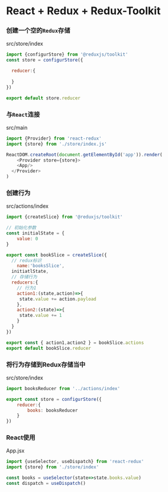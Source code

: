 # React + Redux + Redux-Toolkit

### 创建一个空的`Redux`存储

src/store/index

```js
import {configurStore} from '@reduxjs/toolkit'
const store = configurStore({

  reducer:{
    
  }
})

export default store.reducer
```

### 与`React`连接

src/main

```js
import {Provider} from 'react-redux'
import {store} from './store/index.js'

ReactDOM.createRoot(document.getElementById('app')).render(
	<Provider store={store}>
  	<App/>
  </Provider>
)

```

### 创建行为

src/actions/index

```js
import {createSlice} from '@reduxjs/toolkit'

// 初始化参数
const initialState = {
	value: 0
}

export const bookSlice = createSlice({
  // redux标识
	name:'booksSlice',
  initiatlState,
  // 存储行为
  reducers:{
    // 行为1
    action1:(state,action)=>{
     state.value += action.payload
    },
    action2:(state)=>{
     state.value += 1
    }
  }
})

export const { action1,action2 } = bookSlice.actions
export default bookSlice.reducer
```

### 将行为存储到Redux存储当中

src/store/index

```js
import booksReducer from '../actions/index'

export const store = configurStore({
	reducer:{
		books: booksReducer
	}
})
```

### React使用

App.jsx

```js
import {useSelector, useDispatch} from 'react-redux'
import {store} from './store/index' 

const books = useSelector(state=>state.books.value)
const dispatch = useDispatch()
```
